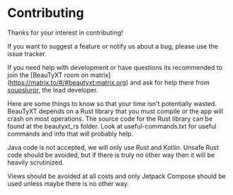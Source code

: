 # Contributing

Thanks for your interest in contributing!

If you want to suggest a feature or notify us about a bug, please use the issue tracker.

If you need help with development or have questions its recommended to join the [BeauTyXT room on matrix]
(https://matrix.to/#/#beautyxt:matrix.org) and ask for help there from [soupslurpr](https://github.com/soupslurpr),
the lead developer.

Here are some things to know so that your time isn't potentially wasted.
BeauTyXT depends on a Rust library that you must compile or the app will crash on most operations. The source code
for the Rust library can be found at the beautyxt_rs folder. Look at useful-commands.txt for useful commands and
info that will probably help.

Java code is not accepted, we will only use Rust and Kotlin. Unsafe Rust code should be avoided, but if there is
truly no other way then it will be heavily scrutinized.

Views should be avoided at all costs and only Jetpack Compose should be used unless maybe there is no other way.